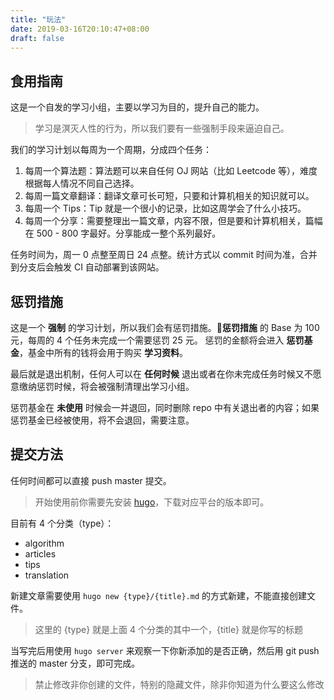 ```yaml
---
title: "玩法"
date: 2019-03-16T20:10:47+08:00
draft: false
---
```


## 食用指南

这是一个自发的学习小组，主要以学习为目的，提升自己的能力。

> 学习是溟灭人性的行为，所以我们要有一些强制手段来逼迫自己。

我们的学习计划以每周为一个周期，分成四个任务：

1. 每周一个算法题：算法题可以来自任何 OJ 网站（比如 Leetcode 等），难度根据每人情况不同自己选择。
2. 每周一篇文章翻译：翻译文章可长可短，只要和计算机相关的知识就可以。
3. 每周一个 Tips：Tip 就是一个很小的记录，比如这周学会了什么小技巧。
4. 每周一个分享：需要整理出一篇文章，内容不限，但是要和计算机相关，篇幅在 500 - 800 字最好。分享能成一整个系列最好。 

任务时间为，周一 0 点整至周日 24 点整。统计方式以 commit 时间为准，合并到分支后会触发 CI 自动部署到该网站。

## 惩罚措施

这是一个 **强制** 的学习计划，所以我们会有惩罚措施。**惩罚措施** 的 Base 为 100 元，每周的 4 个任务未完成一个需要惩罚 25 元。
惩罚的金额将会进入 **惩罚基金**，基金中所有的钱将会用于购买 **学习资料**。

最后就是退出机制，任何人可以在 **任何时候** 退出或者在你未完成任务时候又不愿意缴纳惩罚时候，将会被强制清理出学习小组。

惩罚基金在 **未使用** 时候会一并退回，同时删除 repo 中有关退出者的内容；如果惩罚基金已经被使用，将不会退回，需要注意。

## 提交方法

任何时间都可以直接 push master 提交。

> 开始使用前你需要先安装 [hugo](https://github.com/gohugoio/hugo/releases)，下载对应平台的版本即可。

目前有 4 个分类（type）：

- algorithm
- articles
- tips
- translation

新建文章需要使用 `hugo new {type}/{title}.md` 的方式新建，不能直接创建文件。

> 这里的 {type} 就是上面 4 个分类的其中一个，{title} 就是你写的标题

当写完后用使用 `hugo server` 来观察一下你新添加的是否正确，然后用 git push 推送的 master 分支，即可完成。

> 禁止修改非你创建的文件，特别的隐藏文件，除非你知道为什么要这么修改